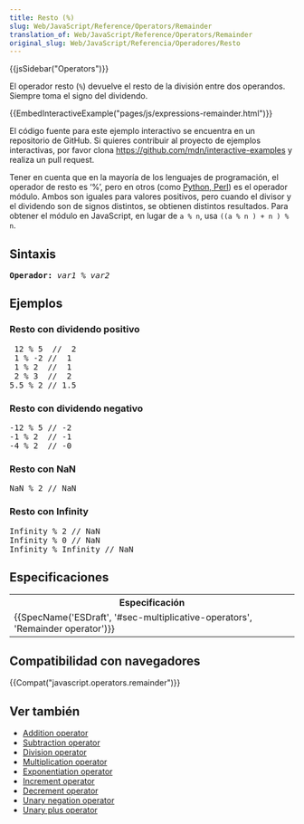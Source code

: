 ```yaml
---
title: Resto (%)
slug: Web/JavaScript/Reference/Operators/Remainder
translation_of: Web/JavaScript/Reference/Operators/Remainder
original_slug: Web/JavaScript/Referencia/Operadores/Resto
---
```

<div>{{jsSidebar("Operators")}}</div>

<p>El operador resto (<code>%</code>) devuelve el resto de la división entre dos operandos. Siempre toma el signo del dividendo.</p>

<div>{{EmbedInteractiveExample("pages/js/expressions-remainder.html")}}</div>



<p>El código fuente para este ejemplo interactivo se encuentra en un repositorio de GitHub. Si quieres contribuir al proyecto de ejemplos interactivas, por favor clona <a href="https://github.com/mdn/interactive-examples">https://github.com/mdn/interactive-examples</a> y realiza un pull request.</p>

<p>Tener en cuenta que en la mayoría de los lenguajes de programación, el operador de resto es ‘%’, pero en otros (como <a href="https://en.wikipedia.org/wiki/Modulo_operation#In_programming_languages">Python, Perl</a>) es el operador módulo. Ambos son iguales para valores positivos, pero cuando el divisor y el dividendo son de signos distintos, se obtienen distintos resultados. Para obtener el módulo en JavaScript, en lugar de <code>a % n</code>, usa <code>((a % n ) + n ) % n</code>.</p>

<h2 id="Sintaxis">Sintaxis</h2>

<pre><strong>Operador:</strong> <var>var1</var> % <var>var2</var>
</pre>

<h2 id="Ejemplos">Ejemplos</h2>

<h3 id="Resto_con_dividendo_positivo">Resto con dividendo positivo</h3>

<pre class="brush: js notranslate"> 12 % 5  //  2
 1 % -2 //  1
 1 % 2  //  1
 2 % 3  //  2
5.5 % 2 // 1.5
</pre>

<h3 id="Resto_con_dividendo_negativo">Resto con dividendo negativo</h3>

<pre class="brush: js notranslate">-12 % 5 // -2
-1 % 2  // -1
-4 % 2  // -0</pre>

<h3 id="Resto_con_NaN">Resto con NaN</h3>

<pre class="brush: js notranslate">NaN % 2 // NaN</pre>

<h3 id="Resto_con_Infinity">Resto con Infinity</h3>

<pre class="brush: js notranslate">Infinity % 2 // NaN
Infinity % 0 // NaN
Infinity % Infinity // NaN
</pre>

<h2 id="Especificaciones">Especificaciones</h2>

<table class="standard-table">
 <tbody>
  <tr>
   <th scope="col">Especificación</th>
  </tr>
  <tr>
   <td>{{SpecName('ESDraft', '#sec-multiplicative-operators', 'Remainder operator')}}</td>
  </tr>
 </tbody>
</table>

<h2 id="Compatibilidad_con_navegadores">Compatibilidad con navegadores</h2>



<p>{{Compat("javascript.operators.remainder")}}</p>

<h2 id="Ver_también">Ver también</h2>

<ul>
 <li><a href="https://developer.mozilla.org/en-US/docs/Web/JavaScript/Reference/Operators/Addition">Addition operator</a></li>
 <li><a href="https://developer.mozilla.org/en-US/docs/Web/JavaScript/Reference/Operators/Subtraction">Subtraction operator</a></li>
 <li><a href="https://developer.mozilla.org/en-US/docs/Web/JavaScript/Reference/Operators/Division">Division operator</a></li>
 <li><a href="https://developer.mozilla.org/en-US/docs/Web/JavaScript/Reference/Operators/Multiplication">Multiplication operator</a></li>
 <li><a href="https://developer.mozilla.org/en-US/docs/Web/JavaScript/Reference/Operators/Exponentiation">Exponentiation operator</a></li>
 <li><a href="https://developer.mozilla.org/en-US/docs/Web/JavaScript/Reference/Operators/Increment">Increment operator</a></li>
 <li><a href="https://developer.mozilla.org/en-US/docs/Web/JavaScript/Reference/Operators/Decrement">Decrement operator</a></li>
 <li><a href="https://developer.mozilla.org/en-US/docs/Web/JavaScript/Reference/Operators/Unary_negation">Unary negation operator</a></li>
 <li><a href="https://developer.mozilla.org/en-US/docs/Web/JavaScript/Reference/Operators/Unary_plus">Unary plus operator</a></li>
</ul>
